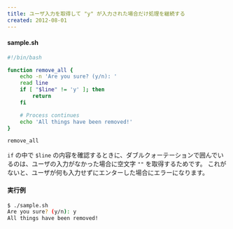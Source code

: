 ```yaml
---
title: ユーザ入力を取得して "y" が入力された場合だけ処理を継続する
created: 2012-08-01
---
```


#### sample.sh

```bash
#!/bin/bash

function remove_all {
    echo -n 'Are you sure? (y/n): '
    read line
    if [ "$line" != 'y' ]; then
        return
    fi

    # Process continues
    echo 'All things have been removed!'
}

remove_all
```

`if` の中で `$line` の内容を確認するときに、ダブルクォーテーションで囲んでいるのは、ユーザの入力がなかった場合に空文字 `""` を取得するためです。
これがないと、ユーザが何も入力せずにエンターした場合にエラーになります。


#### 実行例

```bash
$ ./sample.sh
Are you sure? (y/n): y
All things have been removed!
```

